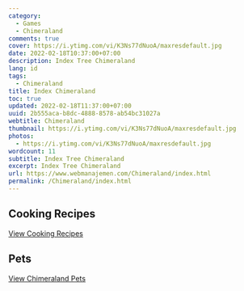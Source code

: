 ```yaml
---
category:
  - Games
  - Chimeraland
comments: true
cover: https://i.ytimg.com/vi/K3Ns77dNuoA/maxresdefault.jpg
date: 2022-02-18T10:37:00+07:00
description: Index Tree Chimeraland
lang: id
tags:
  - Chimeraland
title: Index Chimeraland
toc: true
updated: 2022-02-18T11:37:00+07:00
uuid: 2b555aca-b8dc-4888-8578-ab54bc31027a
webtitle: Chimeraland
thumbnail: https://i.ytimg.com/vi/K3Ns77dNuoA/maxresdefault.jpg
photos:
  - https://i.ytimg.com/vi/K3Ns77dNuoA/maxresdefault.jpg
wordcount: 11
subtitle: Index Tree Chimeraland
excerpt: Index Tree Chimeraland
url: https://www.webmanajemen.com/Chimeraland/index.html
permalink: /Chimeraland/index.html
---
```


## Cooking Recipes
[View Cooking Recipes](Recipes.html)

## Pets
[View Chimeraland Pets](Pets.html)